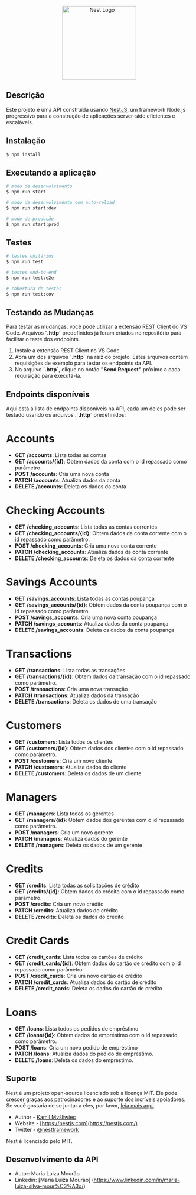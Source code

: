 <p align="center">
  <a href="http://nestjs.com/" target="blank"><img src="https://nestjs.com/img/logo-small.svg" width="200" alt="Nest Logo" /></a>
</p>

## Descrição

Este projeto é uma API construída usando [NestJS](https://github.com/nestjs/nest), um framework Node.js progressivo para a construção de aplicações server-side eficientes e escaláveis.

## Instalação

```bash
$ npm install
```

## Executando a aplicação

```bash
# modo de desenvolvimento
$ npm run start

# modo de desenvolvimento com auto-reload
$ npm run start:dev

# modo de produção
$ npm run start:prod
```

## Testes

```bash
# testes unitários
$ npm run test

# testes end-to-end
$ npm run test:e2e

# cobertura de testes
$ npm run test:cov
```

## Testando as Mudanças

Para testar as mudanças, você pode utilizar a extensão [REST Client](https://marketplace.visualstudio.com/items?itemName=humao.rest-client) do VS Code. Arquivos **´.http´** predefinidos já foram criados no repositório para facilitar o teste dos endpoints.

1. Instale a extensão REST Client no VS Code.
2. Abra um dos arquivos **´.http´** na raiz do projeto. Estes arquivos contêm requisições de exemplo para testar os endpoints da API.
3. No arquivo **´.http´**, clique no botão **"Send Request"** próximo a cada requisição para executá-la.

## Endpoints disponíveis

Aqui está a lista de endpoints disponíveis na API, cada um deles pode ser testado usando os arquivos .**´.http´** predefinidos:

# Accounts
- **GET /accounts**: Lista todas as contas
- **GET /accounts/{id}**: Obtem dados da conta com o id repassado como parâmetro.
- **POST /accounts**: Cria uma nova conta
- **PATCH /accounts**: Atualiza dados da conta
- **DELETE /accounts**: Deleta os dados da conta

# Checking Accounts
- **GET /checking_accounts**: Lista todas as contas correntes
- **GET /checking_accounts/{id}**: Obtem dados da conta corrente com o id repassado como parâmetro.
- **POST /checking_accounts**: Cria uma nova conta corrente
- **PATCH /checking_accounts**: Atualiza dados da conta corrente
- **DELETE /checking_accounts**: Deleta os dados da conta corrente

# Savings Accounts
- **GET /savings_accounts**: Lista todas as contas poupança
- **GET /savings_accounts/{id}**: Obtem dados da conta poupança com o id repassado como parâmetro.
- **POST /savings_accounts**: Cria uma nova conta poupança
- **PATCH /savings_accounts**: Atualiza dados da conta poupança
- **DELETE /savings_accounts**: Deleta os dados da conta poupança

# Transactions
- **GET /transactions**: Lista todas as transações
- **GET /transactions/{id}**: Obtem dados da transação com o id repassado como parâmetro.
- **POST /transactions**: Cria uma nova transação
- **PATCH /transactions**: Atualiza dados da transação
- **DELETE /transactions**: Deleta os dados de uma transação

# Customers
- **GET /customers**: Lista todos os clientes
- **GET /customers/{id}**: Obtem dados dos clientes com o id repassado como parâmetro.
- **POST /customers**: Cria um novo cliente
- **PATCH /customers**: Atualiza dados do cliente
- **DELETE /customers**: Deleta os dados de um cliente

# Managers
- **GET /managers**: Lista todos os gerentes
- **GET /managers/{id}**: Obtem dados dos gerentes com o id repassado como parâmetro.
- **POST /managers**: Cria um novo gerente
- **PATCH /managers**: Atualiza dados do gerente
- **DELETE /managers**: Deleta os dados de um gerente
  
# Credits
- **GET /credits**: Lista todas as solicitações de crédito
- **GET /credits/{id}**: Obtem dados do crédito com o id repassado como parâmetro.
- **POST /credits**: Cria um novo crédito
- **PATCH /credits**: Atualiza dados do crédito
- **DELETE /credits**: Deleta os dados do crédito

# Credit Cards
- **GET /credit_cards**: Lista todos os cartões de crédito
- **GET /credit_cards/{id}**: Obtem dados do cartão de crédito com o id repassado como parâmetro.
- **POST /credit_cards**: Cria um novo cartão de crédito
- **PATCH /credit_cards**: Atualiza dados do cartão de crédito
- **DELETE /credit_cards**: Deleta os dados do cartão de crédito

# Loans
- **GET /loans**: Lista todos os pedidos de empréstimo
- **GET /loans/{id}**: Obtem dados do empréstimo com o id repassado como parâmetro.
- **POST /loans**: Cria um novo pedido de empréstimo
- **PATCH /loans**: Atualiza dados do pedido de empréstimo.
- **DELETE /loans**: Deleta os dados do empréstimo.

## Suporte
Nest é um projeto open-source licenciado sob a licença MIT. Ele pode crescer graças aos patrocinadores e ao suporte dos incríveis apoiadores. Se você gostaria de se juntar a eles, por favor, [leia mais aqui](https://docs.nestjs.com/support).

- Author - [Kamil Myśliwiec](https://kamilmysliwiec.com)
- Website - [https://nestjs.com](https://nestjs.com/)
- Twitter - [@nestframework](https://twitter.com/nestframework)

Nest é licenciado pelo MIT.

## Desenvolvimento da API

- Autor: Maria Luiza Mourão
- Linkedin: [Maria Luiza Mourão] (https://www.linkedin.com/in/maria-luiza-silva-mour%C3%A3o/)




